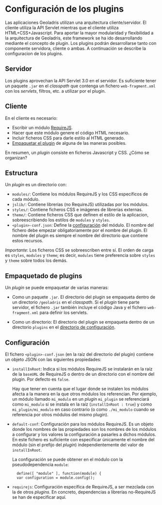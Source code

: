# Configuración de los plugins

Las aplicaciones Geoladris utilizan una arquitectura cliente/servidor. El cliente utiliza la API Servlet mientras que el cliente utiliza HTML+CSS+Javascript. Para aportar la mayor modularidad y flexibilidad a la arquitectura de Geoladris, este framework se ha ido desarrollando mediante el concepto de plugin. Los plugins podrán desarrollarse tanto con componente servidora, cliente o ambas. A continuación se describe la configuracion de los plugins.

## Servidor

Los plugins aprovechan la API Servlet 3.0 en el servidor. Es suficiente tener un paquete `.jar` en el _classpath_ que contenga un fichero `web-fragment.xml` con los _servlets_, filtros, etc. a utilizar por el plugin.

## Cliente

En el cliente es necesario:

- Escribir un módulo [RequireJS](http://requirejs.org/docs/api.html).
- Hacer que este módulo genere el código HTML necesario.
- Incluir ficheros CSS para darle estilo al HTML generado.
- [Empaquetar el plugin](#packaging) de alguna de las maneras posibles.

En resumen, un _plugin_ consiste en ficheros Javascript y CSS. ¿Cómo se organizan?

## <a name="Estructura"></a> Estructura

Un _plugin_ es un directorio con:

- `modules/`: Contiene los módulos RequireJS y los CSS específicos de cada módulo.
- `jslib/`: Contiene librerías (no RequireJS) utilizadas por los módulos.
- `styles/`: Contiene ficheros CSS e imágenes de librerías externas.
- `theme/`: Contiene ficheros CSS que definen el estilo de la aplicacion, sobreescribiendo los estilos de `modules` y `styles`.
- `<plugin>-conf.json`: Define la [configuración](#config) del módulo. El nombre del fichero debe empezar obligatoriamente por el nombre del plugin. El nombre del plugin es siempre el nombre del directorio que contiene estos recursos.

*Importante*: Los ficheros CSS se sobreescriben entre sí. El orden de carga es `styles`, `modules` y `theme`; es decir, `modules` tiene preferencia sobre `styles` y `theme` sobre todos los demás.

## <a name="packaging"></a>Empaquetado de plugins

Un _plugin_ se puede empaquetar de varias maneras:

- Como un paquete `.jar`. El directorio del plugin se empaqueta dentro de un directorio `/geoladris` en el _classpath_. Si el _plugin_ tiene parte servidor, el fichero `.jar` también incluye el código Java y el fichero `web-fragment.xml` para definir los servlets.

- Como un directorio: El directorio del plugin se empaqueta dentro de un directorio `plugins` en el [directorio de configuración](conf_dir.md).

## <a name="config"></a> Configuración

El fichero `<plugin>-conf.json` (en la raíz del directorio del plugin) contiene un objeto JSON con las siguientes propiedades:

- `installInRoot`: Indica si los módulos RequireJS se instalarán en la raíz de la `baseURL` de RequireJS o dentro de un directorio con el nombre del plugin. Por defecto es `false`.

  Hay que tener en cuenta que el lugar donde se instalen los módulos afecta a la manera en la que otros módulos los referencian. Por ejemplo, un módulo llamado `mi_modulo` en un _plugin_ `mi_plugin` se referenciará como `mi_modulo` si se instala en la raíz (`installInRoot : true`) y como  `mi_plugin/mi_modulo` en caso contrario (o como `./mi_modulo` cuando se referencia por otros módulos del mismo plugin).

- `default-conf`: Configuración para los módulos RequireJS. Es un objeto donde los nombres de las propiedades son los nombres de los módulos a configurar y los valores la configuración a pasarles a dichos módulos. En este fichero es suficiente con especificar únicamente el nombre del módulo (sin el prefijo del _plugin_) independientemente del valor de `installInRoot`.

  La configuración se puede obtener en el módulo con la pseudodependencia `module`:

		define([ "module" ], function(module) {
		var configuration = module.config(); 

- `requirejs`: Configuración específica de RequireJS, a ser mezclada con la de otros _plugins_. En concreto, dependencias a librerías no-RequireJS se han de especificar aquí.

